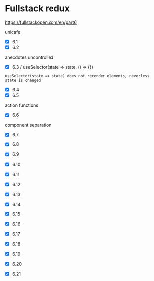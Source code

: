 # Fullstack redux

https://fullstackopen.com/en/part6

unicafe

- [x] 6.1
- [x] 6.2

anecdotes
 uncontrolled

- [x] 6.3 / useSelector(state => state, () => {})

`
useSelector(state => state) does not rerender elements, neverless state is changed
`

- [x] 6.4
- [x] 6.5

 action functions
- [x] 6.6

 component separation
- [x] 6.7
- [x] 6.8


- [x] 6.9
- [x] 6.10
- [x] 6.11
- [x] 6.12
- [x] 6.13
- [x] 6.14
- [x] 6.15
- [x] 6.16
- [x] 6.17
- [x] 6.18
- [x] 6.19
- [x] 6.20
- [x] 6.21
